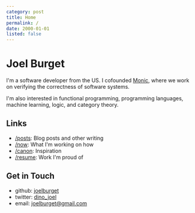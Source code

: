 ```yaml
---
category: post
title: Home
permalink: /
date: 2000-01-01
listed: false
---
```


# Joel Burget

I'm a software developer from the US. I cofounded [Monic](https://www.monic.co/), where we work on verifying the correctness of software systems.

I'm also interested in functional programming, programming languages, machine learning, logic, and category theory.

## Links

* [/posts](/posts): Blog posts and other writing
* [/now](/now): What I'm working on how
* [/canon](/canon): Inspiration
* [/resume](/resume): Work I'm proud of

## Get in Touch

* github: [joelburget](https://github.com/joelburget)
* twitter: [dino_joel](https://twitter.com/dino_joel)
* email: [joelburget@gmail.com](mailto:joelburget@gmail.com)

